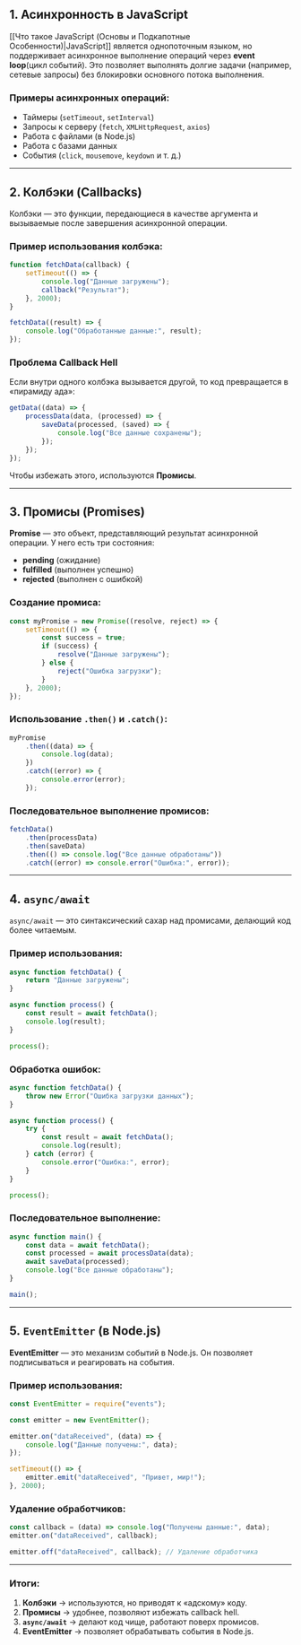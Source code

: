
## 1. Асинхронность в JavaScript

[[Что такое JavaScript (Основы и Подкапотные Особенности)|JavaScript]] является однопоточным языком, но поддерживает асинхронное выполнение операций через **event loop**(цикл событий). Это позволяет выполнять долгие задачи (например, сетевые запросы) без блокировки основного потока выполнения.

### Примеры асинхронных операций:

- Таймеры (`setTimeout`, `setInterval`)
- Запросы к серверу (`fetch`, `XMLHttpRequest`, `axios`)
- Работа с файлами (в Node.js)
- Работа с базами данных
- События (`click`, `mousemove`, `keydown` и т. д.)

---

## 2. Колбэки (Callbacks)

Колбэки — это функции, передающиеся в качестве аргумента и вызываемые после завершения асинхронной операции.

### Пример использования колбэка:

```JavaScript
function fetchData(callback) {
    setTimeout(() => {
        console.log("Данные загружены");
        callback("Результат");
    }, 2000);
}

fetchData((result) => {
    console.log("Обработанные данные:", result);
});
```

### Проблема Callback Hell

Если внутри одного колбэка вызывается другой, то код превращается в «пирамиду ада»:

```JavaScript
getData((data) => {
    processData(data, (processed) => {
        saveData(processed, (saved) => {
            console.log("Все данные сохранены");
        });
    });
});
```

Чтобы избежать этого, используются **Промисы**.

---

## 3. Промисы (Promises)

**Promise** — это объект, представляющий результат асинхронной операции. У него есть три состояния:

- **pending** (ожидание)
- **fulfilled** (выполнен успешно)
- **rejected** (выполнен с ошибкой)

### Создание промиса:

```JavaScript
const myPromise = new Promise((resolve, reject) => {
    setTimeout(() => {
        const success = true;
        if (success) {
            resolve("Данные загружены");
        } else {
            reject("Ошибка загрузки");
        }
    }, 2000);
});
```
### Использование `.then()` и `.catch()`:

```JavaScript
myPromise
    .then((data) => {
        console.log(data);
    })
    .catch((error) => {
        console.error(error);
    });

```
### Последовательное выполнение промисов:

```JavaScript
fetchData()
    .then(processData)
    .then(saveData)
    .then(() => console.log("Все данные обработаны"))
    .catch((error) => console.error("Ошибка:", error));

```

---

## 4. `async/await`

`async/await` — это синтаксический сахар над промисами, делающий код более читаемым.

### Пример использования:

```JavaScript
async function fetchData() {
    return "Данные загружены";
}

async function process() {
    const result = await fetchData();
    console.log(result);
}

process();

```

### Обработка ошибок:

```JavaScript
async function fetchData() {
    throw new Error("Ошибка загрузки данных");
}

async function process() {
    try {
        const result = await fetchData();
        console.log(result);
    } catch (error) {
        console.error("Ошибка:", error);
    }
}

process();
```

### Последовательное выполнение:

```JavaScript
async function main() {
    const data = await fetchData();
    const processed = await processData(data);
    await saveData(processed);
    console.log("Все данные обработаны");
}

main();
```

---

## 5. `EventEmitter` (в Node.js)

**EventEmitter** — это механизм событий в Node.js. Он позволяет подписываться и реагировать на события.

### Пример использования:

```JavaScript
const EventEmitter = require("events");

const emitter = new EventEmitter();

emitter.on("dataReceived", (data) => {
    console.log("Данные получены:", data);
});

setTimeout(() => {
    emitter.emit("dataReceived", "Привет, мир!");
}, 2000);
```

### Удаление обработчиков:

```JavaScript
const callback = (data) => console.log("Получены данные:", data);
emitter.on("dataReceived", callback);

emitter.off("dataReceived", callback); // Удаление обработчика
```

---

### Итоги:

1. **Колбэки** → используются, но приводят к «адскому» коду.
2. **Промисы** → удобнее, позволяют избежать callback hell.
3. **`async/await`** → делают код чище, работают поверх промисов.
4. **EventEmitter** → позволяет обрабатывать события в Node.js.